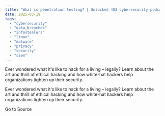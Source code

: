 ```yaml
---
title: "What is penetration testing? | Unlocked 403 cybersecurity podcast (ep. 10)"
date: 2025-03-19
tags: 
  - "cybersecurity"
  - "data_breaches"
  - "infostealers"
  - "linux"
  - "malware"
  - "privacy"
  - "security"
  - "siem"
---
```


Ever wondered what it's like to hack for a living – legally? Learn about the art and thrill of ethical hacking and how white-hat hackers help organizations tighten up their security.

Ever wondered what it's like to hack for a living – legally? Learn about the art and thrill of ethical hacking and how white-hat hackers help organizations tighten up their security.

Go to Source
